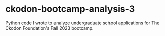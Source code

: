 # ckodon-bootcamp-analysis-3
Python code I wrote to analyze undergraduate school applications for The Ckodon Foundation's Fall 2023 bootcamp.